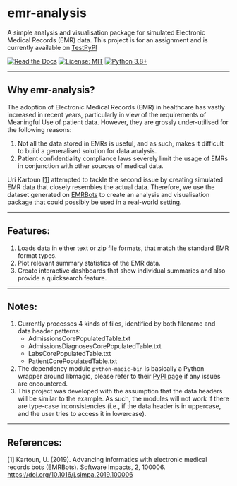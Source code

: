 # emr-analysis

A simple analysis and visualisation package for simulated Electronic Medical Records (EMR) data. This project is for an assignment and is currently available on [TestPyPI](https://test.pypi.org/project/emr-analysis/)

[![Read the Docs](https://readthedocs.org/projects/pip/badge/?version=latest)](https://emr-analysis.readthedocs.io/en/latest/)
[![License: MIT](https://img.shields.io/badge/License-MIT-yellow.svg)](https://opensource.org/licenses/MIT)
[![Python 3.8+](https://img.shields.io/badge/python-3.8+-blue.svg)](https://www.python.org/downloads/release/python-380+/)

<hr>

## Why emr-analysis?
The adoption of Electronic Medical Records (EMR) in healthcare has vastly increased in recent years, particularly in view of the requirements of Meaningful Use of patient data. However, they are grossly under-utilised for the following reasons:
1. Not all the data stored in EMRs is useful, and as such, makes it difficult to build a generalised solution for data analysis.
2. Patient confidentiality compliance laws severely limit the usage of EMRs in conjunction with other sources of medical data.

Uri Kartoun [[1]](#1) attempted to tackle the second issue by creating simulated EMR data that closely resembles the actual data. Therefore, we use the dataset generated on [EMRBots](http://www.emrbots.org/) to create an analysis and visualisation package that could possibly be used in a real-world setting.

<hr>

## Features:
1. Loads data in either text or zip file formats, that match the standard EMR format types.
2. Plot relevant summary statistics of the EMR data.
3. Create interactive dashboards that show individual summaries and also provide a quicksearch feature.

<hr>

## Notes:
1. Currently processes 4 kinds of files, identified by both filename and data header patterns:
    * AdmissionsCorePopulatedTable.txt
    * AdmissionsDiagnosesCorePopulatedTable.txt
    * LabsCorePopulatedTable.txt
    * PatientCorePopulatedTable.txt
2. The dependency module `python-magic-bin` is basically a Python wrapper around libmagic, please refer to their [PyPI page](https://pypi.org/project/python-magic-bin/) if any issues are encountered.
3. This project was developed with the assumption that the data headers will be similar to the example. As such, the modules will not work if there are type-case inconsistencies (i.e., if the data header is in uppercase, and the user tries to access it in lowercase).

<hr>

## References:
<a id="1">[1]</a> Kartoun, U. (2019). Advancing informatics with electronic medical records bots (EMRBots). Software Impacts, 2, 100006. https://doi.org/10.1016/j.simpa.2019.100006
